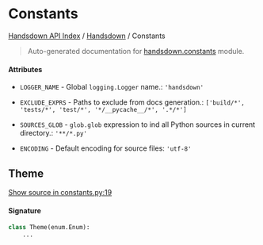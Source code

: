 # Constants

[Handsdown API Index](../README.md#handsdown-api-index) /
[Handsdown](./index.md#handsdown) /
Constants

> Auto-generated documentation for [handsdown.constants](https://github.com/vemel/handsdown/blob/main/handsdown/constants.py) module.

#### Attributes

- `LOGGER_NAME` - Global `logging.Logger` name.: `'handsdown'`

- `EXCLUDE_EXPRS` - Paths to exclude from docs generation.: `['build/*', 'tests/*', 'test/*', '*/__pycache__/*', '.*/*']`

- `SOURCES_GLOB` - `glob.glob` expression to ind all Python sources in current directory.: `'**/*.py'`

- `ENCODING` - Default encoding for source files: `'utf-8'`


## Theme

[Show source in constants.py:19](https://github.com/vemel/handsdown/blob/main/handsdown/constants.py#L19)

#### Signature

```python
class Theme(enum.Enum):
    ...
```
